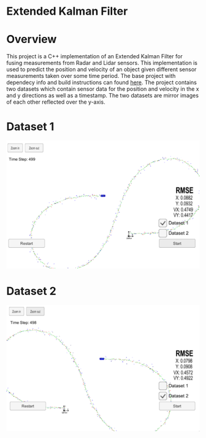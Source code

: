 # Extended Kalman Filter

# Overview
This project is a C++ implementation of an Extended Kalman Filter for fusing measurements from Radar and Lidar sensors.  This implementation is used to predict the position and velocity of an object given different sensor measurements taken over some time period.  The base project with dependecy info and build instructions can found [here](https://github.com/udacity/CarND-Extended-Kalman-Filter-Project).  The project contains two datasets which contain sensor data for the position and velocity in the x and y directions as well as a timestamp.  The two datasets are mirror images of each other reflected over the y-axis.

# Dataset 1
![Simulator with dataset 1](imgs/ds1.png)

# Dataset 2
![Simulator with dataset 2](imgs/ds2.png)

